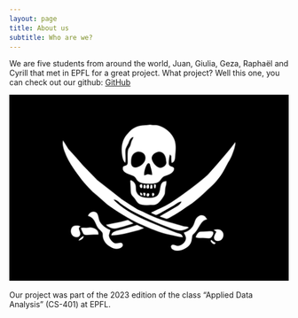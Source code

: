 ```yaml
---
layout: page
title: About us
subtitle: Who are we?
---
```


We are five students from around the world, Juan, Giulia, Geza, Raphaël and Cyrill that met in EPFL for a great project. 
What project? Well this one, you can check out our github: 
[GitHub](https://github.com/epfl-ada/ada-2023-project-thepiratesofthestreet)

![drapeau_pirate](https://github.com/giulia0402/giulia0402.github.io/blob/master/assets/img/drapeau_pirate.png)


Our project was part of the 2023 edition of the class “Applied Data Analysis” (CS-401) at EPFL. 
